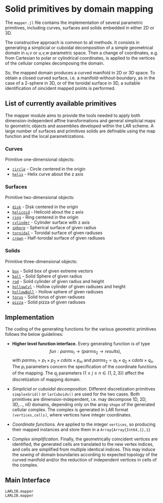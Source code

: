 # Solid primitives by domain mapping

The `mapper.jl` file contains the implementation of several parametric primitives, including curves, surfaces and solids embedded in either 2D or 3D.

The constructive approach is common to all methods. It consists in generating a simplicial or cuboidal decomposition of a simple geometrical domain in *u,v* or *u,v,w* parametric space. Then a change of coordinates, e.g. from Cartesian to polar or cylindrical coordinates, is applied to the vertices of the cellular complex decomposing the domain.

So, the mapped domain produces a curved manifold in 2D or 3D space. To obtain a closed curved surface, i.e. a manifold-without-boundary, as in the case of a 2-sphere in 3D, or of the toroidal surface in 3D, a suitable identification of oincident mapped points is performed. 

## List of currently available primitives

The mapper module aims to provide the tools needed to apply both dimension-independent affine transformations and general simplicial maps to geometric objects and assemblies developed within the LAR scheme.
A large number of surfaces and primitives solids are definable using the map function and the local parametrizations.

### Curves

Primitive one-dimensional objects:

* [`circle`](circle) - Circle centered in the origin
* [`helix`](helix) - Helix curve about the z axis 

### Surfaces

Primitive two-dimensional objects:

* [`disk`](disk) - Disk centered in the origin
* [`helicoid`](helicoid) - Helicoid about the z axis
* [`ring`](ring) - Ring centered in the origin
* [`cylinder`](cylinder) - Cylinder surface with z axis
* [`sphere`](sphere) - Spherical surface of given radius
* [`toroidal`](toroidal) - Toroidal surface of given radiuses
* [`crown`](crown) - Half-toroidal surface of given radiuses

### Solids

Primitive three-dimensional objects:

* [`box`](box) - Solid box of given extreme vectors
* [`ball`](ball) - Solid Sphere of given radius
* [`rod`](rod) - Solid cylinder of given radius and height
* [`hollowCyl`](hollowCyl) - Hollow cylinder of given radiuses and height 
* [`hollowBall`](hollowBall) - Hollow sphere of given radiuses
* [`torus`](torus) - Solid torus of given radiuses
* [`pizza`](pizza) - Solid pizza of given radiuses


## Implementation

The coding of the generating functions for the various geometric primitives follows the below guidelines:

*	 **Higher level function interface.** Every generating function is of type $$fun: parms_1 \to (parms_2 \to results),$$ with $parms_1=p_1\times p_2\times cdots \times p_m$ and $parms_2=q_1\times q_2\times cdots \times q_n$. The $p_i$ parameters concern the specification of the coordinate functions of the mapping. The $q_j$ parameters ($1\leq j\leq n\in\{1,2,3\}$)  affect the discretization of mapping domain.

*	 *Simplicial or cuboidal decomposition.* Different discretization primitives `simplexGrid()` or `larCuboids()` are used for the two cases. Both primitives are dimension-independent, i.e. may decompose 1D, 2D, 3D,..., nD domains, depending only on the array `shape` of the generated cellular complex. The complex is generated in LAR format `(vertices,cells)`, where vertices have integer coordinates. 

*	 *Coordinate functions.* Are applied to the integer `vertices`, so producing their
mapped instances and store them in a `Array{Array{Int64,1},1}`

*	*Complex simplification.* Finally, the geometrically coincident vertices are identified, the generated cells are translated to the new vertex indices, and cells are simplified from multiple identical indices. This may induce the *sewing* of domain boundaries according to expected topology of the curved manifold and/or the reduction of independent vertices in cells of the complex.

## Main Interface

```@docs
LARLIB.mapper
LARLIB.mapper
```
